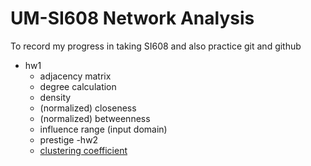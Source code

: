 # UM-SI608 Network Analysis
To record my progress in taking SI608 and also practice git and github 

- hw1
    +  adjacency matrix
    + degree calculation
    + density
    + (normalized) closeness
    + (normalized) betweenness
    + influence range (input domain)
    + prestige
-hw2
    + [clustering coefficient](https://github.com/gephi/gephi/wiki/Average-Clustering-Coefficient)